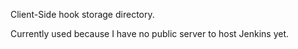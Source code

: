 Client-Side hook storage directory. 

Currently used because I have no public server to host Jenkins yet.
